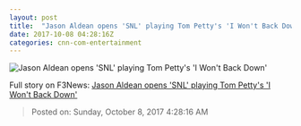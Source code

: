 ```yaml
---
layout: post
title:  "Jason Aldean opens 'SNL' playing Tom Petty's 'I Won't Back Down'"
date: 2017-10-08 04:28:16Z
categories: cnn-com-entertainment
---
```


![Jason Aldean opens 'SNL' playing Tom Petty's 'I Won't Back Down'](http://i2.cdn.turner.com/money/dam/assets/171007235431-jason-aldean-780x439.jpg)




Full story on F3News: [Jason Aldean opens 'SNL' playing Tom Petty's 'I Won't Back Down'](http://www.f3nws.com/n/sDpJxD)

> Posted on: Sunday, October 8, 2017 4:28:16 AM
